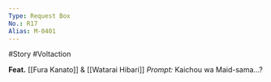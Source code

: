 ```yaml
---
Type: Request Box
No.: R17
Alias: M-0401
---
```

#Story #Voltaction 

**Feat.** [[Fura Kanato]] & [[Watarai Hibari]]
*Prompt:* Kaichou wa Maid-sama...?


